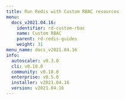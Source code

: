```yaml
---
title: Run Redis with Custom RBAC resources
menu:
  docs_v2021.04.16:
    identifier: rd-custom-rbac
    name: Custom RBAC
    parent: rd-redis-guides
    weight: 31
menu_name: docs_v2021.04.16
info:
  autoscaler: v0.3.0
  cli: v0.18.0
  community: v0.18.0
  enterprise: v0.5.0
  installer: v2021.04.16
  version: v2021.04.16
---
```


